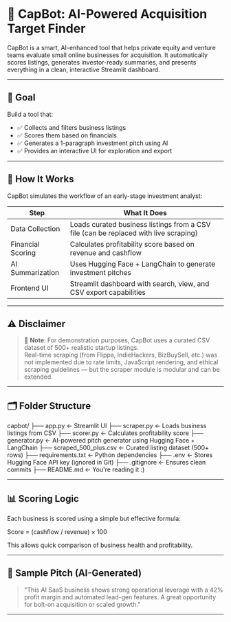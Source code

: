 # 🤖 CapBot: AI-Powered Acquisition Target Finder

CapBot is a smart, AI-enhanced tool that helps private equity and venture teams evaluate small online businesses for acquisition. It automatically scores listings, generates investor-ready summaries, and presents everything in a clean, interactive Streamlit dashboard.

---

## 🎯 Goal

Build a tool that:
- ✅ Collects and filters business listings
- ✅ Scores them based on financials
- ✅ Generates a 1-paragraph investment pitch using AI
- ✅ Provides an interactive UI for exploration and export

---

## 🧠 How It Works

CapBot simulates the workflow of an early-stage investment analyst:

| Step            | What It Does                                                                 |
|------------------|------------------------------------------------------------------------------|
| Data Collection   | Loads curated business listings from a CSV file (can be replaced with live scraping) |
| Financial Scoring | Calculates profitability score based on revenue and cashflow               |
| AI Summarization  | Uses Hugging Face + LangChain to generate investment pitches                |
| Frontend UI       | Streamlit dashboard with search, view, and CSV export capabilities         |

---

## ⚠️ Disclaimer

> 🚨 **Note**: For demonstration purposes, CapBot uses a curated CSV dataset of 500+ realistic startup listings.  
> Real-time scraping (from Flippa, IndieHackers, BizBuySell, etc.) was not implemented due to rate limits, JavaScript rendering, and ethical scraping guidelines — but the scraper module is modular and can be extended.

---

## 🗂 Folder Structure

capbot/
├── app.py ← Streamlit UI
├── scraper.py ← Loads business listings from CSV
├── scorer.py ← Calculates profitability score
├── generator.py ← AI-powered pitch generator using Hugging Face + LangChain
├── scraped_500_plus.csv ← Curated listing dataset (500+ rows)
├── requirements.txt ← Python dependencies
├── .env ← Stores Hugging Face API key (ignored in Git)
├── .gitignore ← Ensures clean commits
├── README.md ← You're reading it :)


---

## 📊 Scoring Logic

Each business is scored using a simple but effective formula:

Score = (cashflow / revenue) × 100


This allows quick comparison of business health and profitability.

---

## 🧠 Sample Pitch (AI-Generated)

> "This AI SaaS business shows strong operational leverage with a 42% profit margin and automated lead-gen features. A great opportunity for bolt-on acquisition or scaled growth."

---


